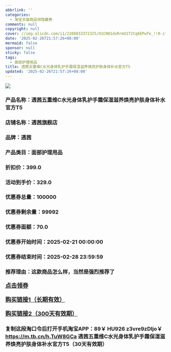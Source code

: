 ```yaml
---
abbrlink: ''
categories:
  - 淘宝天猫商品领隐藏券
comments: null
copyright: null
cover: //img.alicdn.com/i1/2208833372325/O1CN01dxRrmU1T2tq6EPwTe_!!0-item_pic.jpg
date: '2025-02-26T21:57:26+08:00'
mermaid: false
sponsor: null
sticky: false
tags:
  - 面部护理用品
title: 透茜五重维C水光身体乳护手霜保湿滋养焕亮护肤身体补水官方T5
updated: '2025-02-26T21:57:26+08:00'
--- 
```


![](//img.alicdn.com/i1/2208833372325/O1CN01dxRrmU1T2tq6EPwTe_!!0-item_pic.jpg)

### 产品名称：透茜五重维C水光身体乳护手霜保湿滋养焕亮护肤身体补水官方T5
### 店铺名称：透茜旗舰店
### 品牌：透茜
### 产品类目：面部护理用品
### 折扣价：399.0
### 活动到手价：329.0
### 优惠券总量：100000
### 优惠券剩余量：99992
### 优惠券面额：70.0
### 优惠券开始时间：2025-02-21 00:00:00	
### 优惠券结束时间：2025-02-28 23:59:59	
### 推荐理由：这款商品怎么样，当然是强烈推荐了

<p style="font-size: 18px; font-weight: bold;">
  <a href="https://uland.taobao.com/coupon/edetail?e=oIELKuQHuwalhHvvyUNXZfh8CuWt5YH5OVuOuRD5gLJMmdsrkidbOWBzzpT26idJwy0Qb98cuKucH%2FDkAFiX3NQI0dliL%2FXfHkBCVJrxceV9RxI8rpN8GZm7DC9FLB0ARSHvQe2jOLZ9pbNCYX0I%2BPP%2BWUTgK%2F%2B0I%2BtaUgbudUxA%2B536asYsLWVfKa%2BhVnND5GASrDJDB%2F9o%2BzYA1mFNcpjB6TX2HR3QQ5WKStDdyeTLAJho1Tgm24y1rRo98IyIzxHHRjXbSzC3GXpSbfs48qAHnlWeClMXYLIODywd1ooytDo2qRBW%2BlxOFXSnRADOOZ2cmf56WgmyHVvYwF84GiUzVkkdwsIm&traceId=0b515d4517407227641888116d126c&union_lens=lensId%3AOPT%401740722779%402150057b_0dc3_1954b29b75a_b02d%4001%40eyJmbG9vcklkIjo3MzM1NH0ie" target="_blank">点击领券</a>
</p>
<p style="font-size: 18px; font-weight: bold;">
  <a href="https://s.click.taobao.com/t?e=m%3D2%26s%3Ds3d08W3e%2FTZw4vFB6t2Z2ueEDrYVVa64K7Vc7tFgwiHjf2vlNIV67uW8xal2bDKcQev46Oo1utT3ID%2FV1RqsF4wnCJeELi4I%2FIEn%2BS1IjHAB0ghlTd7WlZVm%2FOAUUFw71qrpxiwMoCNxc1AtbZGVSzYs4UbTRHzh3U7pJlbH4u7NEPXytV9ALoS4zvCRUrquaW%2F6hpo14Pr1vqeRSNGZMkECOs6UntXNXvaV8hxe0Igg61dCWeJYh72G6ZSn5T6A%2FAA%2BRQwn962PgysBSxHfUOXVLEPDWL24%2FufIeaShmLvWGPPZ03CRxPLs0alslgSAD8kbFJUBDkHGDmntuH4VtA%3D%3D" target="_blank">购买链接1（长期有效）</a>
</p>
<p style="font-size: 18px; font-weight: bold;">
  <a href="https://s.click.taobao.com/8cvXVNs" target="_blank">购买链接2（300天有效期）</a>
</p>

### 复制这段淘口令后打开手机淘宝APP：89￥ HU926 z3vre9zDIjo￥ https://m.tb.cn/h.TuW8GCa  透茜五重维C水光身体乳护手霜保湿滋养焕亮护肤身体补水官方T5（30天有效期）
